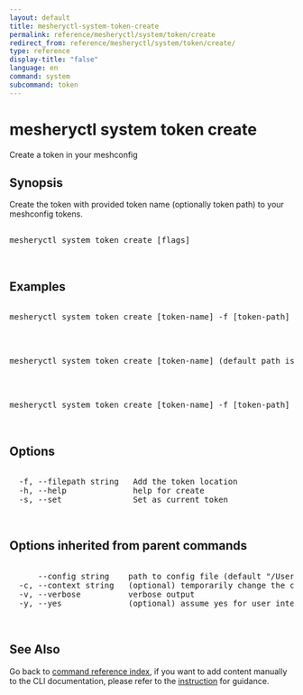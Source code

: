 ```yaml
---
layout: default
title: mesheryctl-system-token-create
permalink: reference/mesheryctl/system/token/create
redirect_from: reference/mesheryctl/system/token/create/
type: reference
display-title: "false"
language: en
command: system
subcommand: token
---
```


# mesheryctl system token create

Create a token in your meshconfig

## Synopsis

Create the token with provided token name (optionally token path) to your meshconfig tokens.
<pre class='codeblock-pre'>
<div class='codeblock'>
mesheryctl system token create [flags]

</div>
</pre> 

## Examples

<pre class='codeblock-pre'>
<div class='codeblock'>
mesheryctl system token create [token-name] -f [token-path]

</div>
</pre> 

<pre class='codeblock-pre'>
<div class='codeblock'>
mesheryctl system token create [token-name] (default path is auth.json)

</div>
</pre> 

<pre class='codeblock-pre'>
<div class='codeblock'>
mesheryctl system token create [token-name] -f [token-path] --set

</div>
</pre> 

## Options

<pre class='codeblock-pre'>
<div class='codeblock'>
  -f, --filepath string   Add the token location
  -h, --help              help for create
  -s, --set               Set as current token

</div>
</pre>

## Options inherited from parent commands

<pre class='codeblock-pre'>
<div class='codeblock'>
      --config string    path to config file (default "/Users/lee/.meshery/config.yaml")
  -c, --context string   (optional) temporarily change the current context.
  -v, --verbose          verbose output
  -y, --yes              (optional) assume yes for user interactive prompts.

</div>
</pre>

## See Also

Go back to [command reference index](/reference/mesheryctl/), if you want to add content manually to the CLI documentation, please refer to the [instruction](/project/contributing/contributing-cli#preserving-manually-added-documentation) for guidance.
